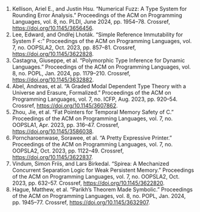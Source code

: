 1. Kellison, Ariel E., and Justin Hsu. “Numerical Fuzz: A Type System for Rounding Error Analysis.” Proceedings of the ACM on Programming Languages, vol. 8, no. PLDI, June 2024, pp. 1954–78. Crossref, <a href='https://doi.org/10.1145/3656456' target='_blank'>https://doi.org/10.1145/3656456</a>.
2. Lee, Edward, and Ondřej Lhoták. “Simple Reference Immutability for System F &lt;:” Proceedings of the ACM on Programming Languages, vol. 7, no. OOPSLA2, Oct. 2023, pp. 857–81. Crossref, <a href='https://doi.org/10.1145/3622828' target='_blank'>https://doi.org/10.1145/3622828</a>.
3. Castagna, Giuseppe, et al. “Polymorphic Type Inference for Dynamic Languages.” Proceedings of the ACM on Programming Languages, vol. 8, no. POPL, Jan. 2024, pp. 1179–210. Crossref, <a href='https://doi.org/10.1145/3632882' target='_blank'>https://doi.org/10.1145/3632882</a>.
4. Abel, Andreas, et al. “A Graded Modal Dependent Type Theory with a Universe and Erasure, Formalized.” Proceedings of the ACM on Programming Languages, vol. 7, no. ICFP, Aug. 2023, pp. 920–54. Crossref, <a href='https://doi.org/10.1145/3607862' target='_blank'>https://doi.org/10.1145/3607862</a>.
5. Zhou, Jie, et al. “Fat Pointers for Temporal Memory Safety of C.” Proceedings of the ACM on Programming Languages, vol. 7, no. OOPSLA1, Apr. 2023, pp. 316–47. Crossref, <a href='https://doi.org/10.1145/3586038' target='_blank'>https://doi.org/10.1145/3586038</a>.
6. Porncharoenwase, Sorawee, et al. “A Pretty Expressive Printer.” Proceedings of the ACM on Programming Languages, vol. 7, no. OOPSLA2, Oct. 2023, pp. 1122–49. Crossref, <a href='https://doi.org/10.1145/3622837' target='_blank'>https://doi.org/10.1145/3622837</a>.
7. Vindum, Simon Friis, and Lars Birkedal. “Spirea: A Mechanized Concurrent Separation Logic for Weak Persistent Memory.” Proceedings of the ACM on Programming Languages, vol. 7, no. OOPSLA2, Oct. 2023, pp. 632–57. Crossref, <a href='https://doi.org/10.1145/3622820' target='_blank'>https://doi.org/10.1145/3622820</a>.
8. Hague, Matthew, et al. “Parikh’s Theorem Made Symbolic.” Proceedings of the ACM on Programming Languages, vol. 8, no. POPL, Jan. 2024, pp. 1945–77. Crossref, <a href='https://doi.org/10.1145/3632907' target='_blank'>https://doi.org/10.1145/3632907</a>.